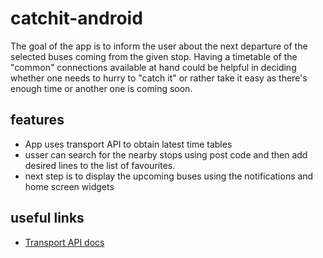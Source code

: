 # catchit-android

The goal of the app is to inform the user about the next departure of the selected buses coming from the given stop. Having a timetable of the "common" connections available at hand could be helpful in deciding whether one needs to hurry to "catch it" or rather take it easy as there's enough time or another one is coming soon.

## features
- App uses transport API to obtain latest time tables
- usser can search for the nearby stops using post code and then add desired lines to the list of favourites.
- next step is to display the upcoming buses using the notifications and home screen widgets

## useful links

 - [Transport API docs](https://developer.transportapi.com/)

